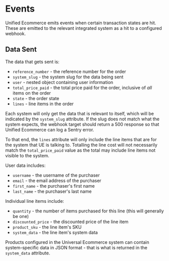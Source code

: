 # Events

Unified Ecommerce emits events when certain transaction states are hit. These are emitted to the relevant integrated system as a hit to a configured webhook.

## Data Sent

The data that gets sent is:

* `reference_number` - the reference number for the order
* `system_slug` - the system slug for the data being sent
* `user` - nested object containing user information
* `total_price_paid` - the total price paid for the order, inclusive of _all_ items on the order
* `state` - the order state
* `lines` - line items in the order

Each system will only get the data that is relevant to itself, which will be indicated by the `system_slug` attribute. If the slug does not match what the system expects, the webhook target should return a 500 response so that Unified Ecommerce can log a Sentry error.

To that end, the `lines` attribute will only include the line items that are for the system that UE is talking to. Totalling the line cost will not necessarily match the `total_price_paid` value as the total may include line items not visible to the system.

User data includes:

* `username` - the username of the purchaser
* `email` - the email address of the purchaser
* `first_name` - the purchaser's first name
* `last_name` - the purchaser's last name

Individual line items include:

* `quantity` - the number of items purchased for this line (this will generally be one)
* `discounted_price` - the discounted price of the line item
* `product_sku` - the line item's SKU
* `system_data` - the line item's system data

Products configured in the Universal Ecommerce system can contain system-specific data in JSON format - that is what is returned in the `system_data` attribute.
